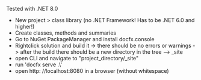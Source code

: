 Tested with .NET 8.0

- New project > class library (no .NET Framework! Has to be .NET 6.0 and higher!)
- Create classes, methods and summaries
- Go to NuGet PackageManager and install docfx.console
- Rightclick solution and build it 
  -> there should be no errors or warnings
  -> after the build there should be a new directory in the tree --> _site
- open CLI and navigate to "project_directory/_site"
- run 'docfx serve .\\'
- open http: //localhost:8080 in a browser (without whitespace)
